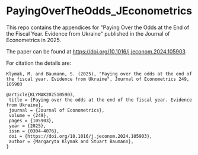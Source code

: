 # PayingOverTheOdds_JEconometrics
This repo contains the appendices for "Paying Over the Odds at the End of the Fiscal Year. Evidence from Ukraine" published in the Journal of Econometrics in 2025.

The paper can be found at 
https://doi.org/10.1016/j.jeconom.2024.105903

For citation the details are:
 ``` 
Klymak, M. and Baumann, S. (2025), "Paying over the odds at the end of the fiscal year. Evidence from Ukraine", Journal of Econometrics 249, 105903
 ``` 

 ``` 
@article{KLYMAK2025105903,
  title = {Paying over the odds at the end of the fiscal year. Evidence from Ukraine},
  journal = {Journal of Econometrics},
  volume = {249},
  pages = {105903},
  year = {2025},
  issn = {0304-4076},
  doi = {https://doi.org/10.1016/j.jeconom.2024.105903},
  author = {Margaryta Klymak and Stuart Baumann},
}
 ```

